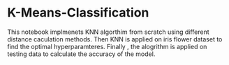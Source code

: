 # K-Means-Classification

This notebook implmenets KNN algorthim from scratch using different distance caculation methods. Then KNN is applied on iris flower dataset to find the optimal hyperparamteres. Finally , the alogrithm is applied on testing data to calculate the accuracy of the model.
